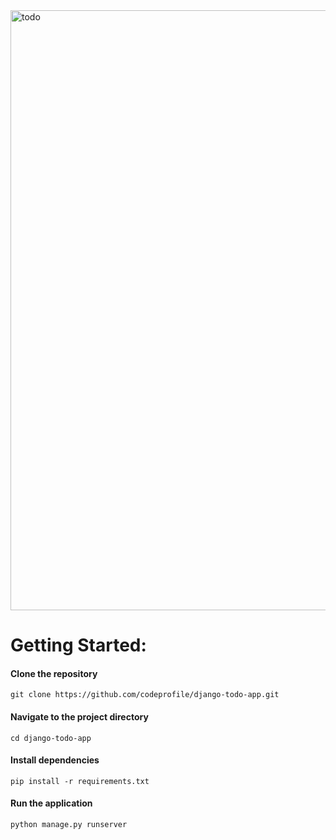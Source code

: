 <img width="960" alt="todo" src="https://github.com/codeprofile/django-todo-app/assets/94001814/dce6a422-710a-4ccc-8ee4-98dac809fa39">

# Getting Started:
#### Clone the repository
`git clone https://github.com/codeprofile/django-todo-app.git`

#### Navigate to the project directory
`cd django-todo-app`

#### Install dependencies
`pip install -r requirements.txt`

#### Run the application
`python manage.py runserver`
